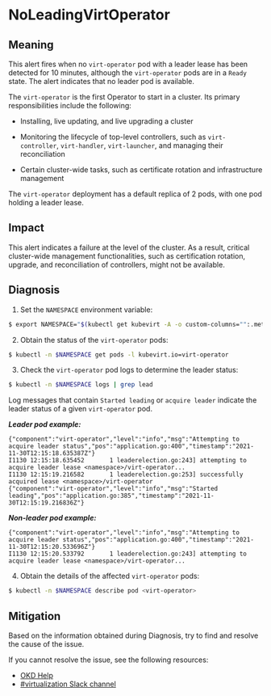 # NoLeadingVirtOperator 
<!-- Edited by Jiří Herrmann, 10 Nov 2022 -->

## Meaning

This alert fires when no `virt-operator` pod with a leader lease has been detected for 10 minutes, although the `virt-operator` pods are in a `Ready` state. The alert indicates that no leader pod is available.

The `virt-operator` is the first Operator to start in a cluster. Its primary responsibilities include the following: 

- Installing, live updating, and live upgrading a cluster

- Monitoring the lifecycle of top-level controllers, such as `virt-controller`, `virt-handler`, `virt-launcher`, and managing their reconciliation

- Certain cluster-wide tasks, such as certificate rotation and infrastructure management

The `virt-operator` deployment has a default replica of 2 pods, with one pod holding a leader lease.

## Impact

This alert indicates a failure at the level of the cluster. As a result, critical cluster-wide management functionalities, such as certification rotation, upgrade, and reconciliation of controllers, might not be available.

## Diagnosis

1. Set the `NAMESPACE` environment variable:
```bash
$ export NAMESPACE="$(kubectl get kubevirt -A -o custom-columns="":.metadata.namespace)"
```

2. Obtain the status of the `virt-operator` pods:
```bash
$ kubectl -n $NAMESPACE get pods -l kubevirt.io=virt-operator
```

3. Check the `virt-operator` pod logs to determine the leader status:
```bash
$ kubectl -n $NAMESPACE logs | grep lead
```

Log messages that contain `Started leading` or `acquire leader` indicate the leader status of a given `virt-operator` pod.

***Leader pod example:***
```
{"component":"virt-operator","level":"info","msg":"Attempting to acquire leader status","pos":"application.go:400","timestamp":"2021-11-30T12:15:18.635387Z"}
I1130 12:15:18.635452       1 leaderelection.go:243] attempting to acquire leader lease <namespace>/virt-operator...
I1130 12:15:19.216582       1 leaderelection.go:253] successfully acquired lease <namespace>/virt-operator
{"component":"virt-operator","level":"info","msg":"Started leading","pos":"application.go:385","timestamp":"2021-11-30T12:15:19.216836Z"}
```
***Non-leader pod example:***
```
{"component":"virt-operator","level":"info","msg":"Attempting to acquire leader status","pos":"application.go:400","timestamp":"2021-11-30T12:15:20.533696Z"}
I1130 12:15:20.533792       1 leaderelection.go:243] attempting to acquire leader lease <namespace>/virt-operator...
```

4. Obtain the details of the affected `virt-operator` pods:
```bash
$ kubectl -n $NAMESPACE describe pod <virt-operator>
```

## Mitigation

Based on the information obtained during Diagnosis, try to find and resolve the cause of the issue.

<!--DS: If you cannot resolve the issue, log in to the link:https://access.redhat.com[Customer Portal] and open a support case, attaching the artifacts gathered during the Diagnosis procedure.-->
<!--USstart-->
If you cannot resolve the issue, see the following resources:

- [OKD Help](https://www.okd.io/help/)
- [#virtualization Slack channel](https://kubernetes.slack.com/channels/virtualization)
<!--USend-->